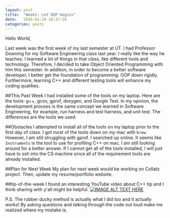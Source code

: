 ```yaml
---
layout: post
title:  "Week1: Let OOP begins"
date:   2016-01-24 10:37:16
categories: posts
---
```

Hello World,

Last week was the first week of my last semester at UT. I had Professor Downing for my Software Engineering class last year. I really like the way he teaches. I learned a lot of things in that class, like different tools and technology. Therefore, I decided to take Object Oriented Programming with him this semester. In addition, in order to become a better software developer, I better get the foundation of programming: OOP down rigidly. Furthermore, learning C++ and different testing tools will enhance my coding qualities.

##This Past Week
I had installed some of the tools on my laptop. Here are the tools: g++, gcov, gprof, doxygen, and Google Test. In my opinion, the development process is the same concept we learned in Software Engineering, for example, run harness and test harness, and unit test. The differences are the tools we used.

##Obstacles
I attempted to install all of the tools on my laptop prior to the first day of class. I got most of the tools down on my mac with `brew`. However, I am still struggling with gprof. I searched up online. It seems like `Instruments` is the tool to use for profiling C++ on mac. I am still looking around for a better answer. If I cannot get all of the tools installed, I will just have to ssh into the CS machine since all of the requirement tools are already installed.

##Plan for Next Week
My plan for next week would be working on Collatz project. Then, update my resume/portfolio website.

##tip-of-the-week
I found an interesting YouTube video about C++ tip and I think sharing with y'all might be helpful. 
[![IMAGE ALT TEXT HERE](http://img.youtube.com/vi/Vy3DvF8nibA/0.jpg)](http://www.youtube.com/watch?v=Vy3DvF8nibA)

P.S. The rubber ducky method is actually what I did too and it actually works! By asking questions and talking through the code out loud make me realized where my mistake is.

